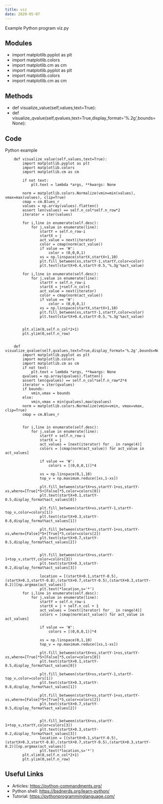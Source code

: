 ```yaml
---
title: viz
date: 2020-05-07
---
```

Example Python program viz.py

## Modules

* import matplotlib.pyplot as plt
* import matplotlib.colors
* import matplotlib.cm as cm
* import matplotlib.pyplot as plt
* import matplotlib.colors
* import matplotlib.cm as cm

## Methods

* def visualize_value(self,values,text=True):
* def visualize_qvalue(self,qvalues,text=True,display_format='%.2g',bounds=None):

## Code

Python example

        
        def visualize_value(self,values,text=True):
            import matplotlib.pyplot as plt
            import matplotlib.colors
            import matplotlib.cm as cm
    
            if not text:
                plt.text = lambda *args, **kwargs: None
    
            norm = matplotlib.colors.Normalize(vmin=min(values), vmax=max(values), clip=True)
            cmap = cm.Blues_r
            values = np.array(values).flatten()
            assert len(values) == self.n_col*self.n_row*2
            iterator = iter(values)
    
            for i,line in enumerate(self.desc):
                for j,value in enumerate(line):
                    startY = self.n_row-i
                    startX = j
                    act_value = next(iterator) 
                    color = cmap(norm(act_value))
                    if value == 'W':
                        color = (0,0,0,1)
                    xs = np.linspace(startX,startX+1,10) 
                    plt.fill_between(xs,startY-1,startY,color=color)
                    plt.text(startX+0.4,startY-0.5,'%.3g'%act_value)
            
            for i,line in enumerate(self.desc):
                for j,value in enumerate(line):
                    startY = self.n_row-i
                    startX = j+self.n_col+1
                    act_value = next(iterator) 
                    color = cmap(norm(act_value))
                    if value == 'W':
                        color = (0,0,0,1)
                    xs = np.linspace(startX,startX+1,10) 
                    plt.fill_between(xs,startY-1,startY,color=color)
                    plt.text(startX+0.4,startY-0.5,'%.3g'%act_value)
            
    
            plt.xlim(0,self.n_col*2+1)
            plt.ylim(0,self.n_row)
    
    
        def visualize_qvalue(self,qvalues,text=True,display_format='%.2g',bounds=None):
            import matplotlib.pyplot as plt
            import matplotlib.colors
            import matplotlib.cm as cm
            if not text:
                plt.text = lambda *args, **kwargs: None
            qvalues = np.array(qvalues).flatten()
            assert len(qvalues) == self.n_col*self.n_row*2*4
            iterator = iter(qvalues)
            if bounds:
                vmin,vmax = bounds
            else:
                vmin,vmax = min(qvalues),max(qvalues)
            norm = matplotlib.colors.Normalize(vmin=vmin, vmax=vmax, clip=True)
            cmap = cm.Blues_r
    
    
            for i,line in enumerate(self.desc):
                for j,value in enumerate(line):
                    startY = self.n_row-i
                    startX = j
                    act_values = [next(iterator) for _ in range(4)]
                    colors = [cmap(norm(act_value)) for act_value in act_values]
    
                    if value == 'W':
                        colors = [(0,0,0,1)]*4
    
                    xs = np.linspace(0,1,10)
                    top_v = np.maximum.reduce([xs,1-xs])
                    
                    plt.fill_between(startX+xs,startY-1+xs,startY-xs,where=[True]*5+[False]*5,color=colors[0])
                    plt.text(startX+0.1,startY-0.5,display_format%act_values[0])
    
                    plt.fill_between(startX+xs,startY-1,startY-top_v,color=colors[1])
                    plt.text(startX+0.3,startY-0.8,display_format%act_values[1])
    
                    plt.fill_between(startX+xs,startY-1+xs,startY-xs,where=[False]*5+[True]*5,color=colors[2])
                    plt.text(startX+0.7,startY-0.5,display_format%act_values[2])
    
    
                    plt.fill_between(startX+xs,startY-1+top_v,startY,color=colors[3])
                    plt.text(startX+0.3,startY-0.2,display_format%act_values[3])
    
                    location = [(startX+0.1,startY-0.5),(startX+0.3,startY-0.8),(startX+0.7,startY-0.5),(startX+0.3,startY-0.2)][np.argmax(act_values)]
                    plt.text(*location,s='*')
            for i,line in enumerate(self.desc):
                for j,value in enumerate(line):
                    startY = self.n_row-i
                    startX = j + self.n_col + 1
                    act_values = [next(iterator) for _ in range(4)]
                    colors = [cmap(norm(act_value)) for act_value in act_values]
    
                    if value == 'W':
                        colors = [(0,0,0,1)]*4
    
                    xs = np.linspace(0,1,10)
                    top_v = np.maximum.reduce([xs,1-xs])
                    
                    plt.fill_between(startX+xs,startY-1+xs,startY-xs,where=[True]*5+[False]*5,color=colors[0])
                    plt.text(startX+0.1,startY-0.5,display_format%act_values[0])
    
                    plt.fill_between(startX+xs,startY-1,startY-top_v,color=colors[1])
                    plt.text(startX+0.3,startY-0.8,display_format%act_values[1])
    
                    plt.fill_between(startX+xs,startY-1+xs,startY-xs,where=[False]*5+[True]*5,color=colors[2])
                    plt.text(startX+0.7,startY-0.5,display_format%act_values[2])
    
    
                    plt.fill_between(startX+xs,startY-1+top_v,startY,color=colors[3])
                    plt.text(startX+0.3,startY-0.2,display_format%act_values[3])
                    location = [(startX+0.1,startY-0.5),(startX+0.3,startY-0.8),(startX+0.7,startY-0.5),(startX+0.3,startY-0.2)][np.argmax(act_values)]
                    plt.text(*location,s='*')
            plt.xlim(0,self.n_col*2+1)
            plt.ylim(0,self.n_row)

## Useful Links

- Articles: https://python-commandments.org/
- Python shell: https://bsdnerds.org/learn-python/
- Tutorial: https://pythonprogramminglanguage.com/
